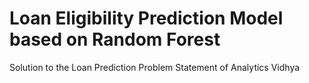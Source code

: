 # Loan Eligibility Prediction Model based on Random Forest

Solution to the Loan Prediction Problem Statement of Analytics Vidhya
